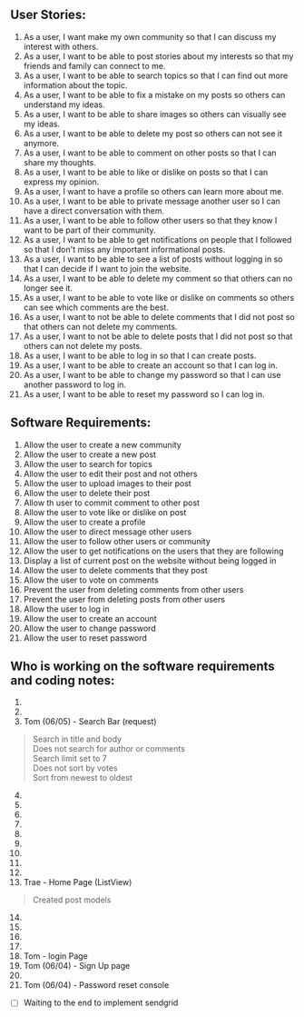 ## User Stories:
1. As a user, I want make my own community so that I can discuss my interest with others.
2. As a user, I want to be able to post stories about my interests so that my friends and family can connect to me.
3. As a user, I want to be able to search topics so that I can find out more information about the topic.
4. As a user, I want to be able to fix a mistake on my posts so others can understand my ideas.
5. As a user, I want to be able to share images so others can visually see my ideas.
6. As a user, I want to be able to delete my post so others can not see it anymore.
7. As a user, I want to be able to comment on other posts so that I can share my thoughts.
8. As a user, I want to be able to like or dislike on posts so that I can express my opinion.
9. As a user, I want to have a profile so others can learn more about me.
10. As a user, I want to be able to private message another user so I can have a direct conversation with them.
11. As a user, I want to be able to follow other users so that they know I want to be part of their community.
12. As a user, I want to be able to get notifications on people that I followed so that I don't miss any important informational posts.
13. As a user, I want to be able to see a list of posts without logging in so that I can decide if I want to join the website.
14. As a user, I want to be able to delete my comment so that others can no longer see it.
15. As a user, I want to be able to vote like or dislike on comments so others can see which comments are the best.
16. As a user, I want to not be able to delete comments that I did not post so that others can not delete my comments.
17. As a user, I want to not be able to delete posts that I did not post so that others can not delete my posts.
18. As a user, I want to be able to log in so that I can create posts.
19. As a user, I want to be able to create an account so that I can log in.
20. As a user, I want to be able to change my password so that I can use another password to log in.
21. As a user, I want to be able to reset my password so I can log in.


## Software Requirements:
1. Allow the user to create a new community
2. Allow the user to create a new post
3. Allow the user to search for topics
4. Allow the user to edit their post and not others
5. Allow the user to upload images to their post
6. Allow the user to delete their post
7. Allow th user to commit comment to other post
8. Allow the user to vote like or dislike on post
9. Allow the user to create a profile
10. Allow the user to direct message other users
11. Allow the user to follow other users or community
12. Allow the user to get notifications on the users that they are following
13. Display a list of current post on the website without being logged in
14. Allow the user to delete comments that they post
15. Allow the user to vote on comments
16. Prevent the user from deleting comments from other users
17. Prevent the user from deleting posts from other users
18. Allow the user to log in
19. Allow the user to create an account
20. Allow the user to change password
21. Allow the user to reset password

## Who is working on the software requirements and coding notes:
1. 
2. 
3. Tom (06/05) - Search Bar (request)
> Search in title and body
<br> Does not search for author or comments
<br> Search limit set to 7
<br> Does not sort by votes
<br> Sort from newest to oldest
4. 
5. 
6. 
7. 
8. 
9. 
10. 
11. 
12. 
13. Trae - Home Page (ListView)
> Created post models 
14. 
15. 
16. 
17. 
18. Tom - login Page
19. Tom (06/04) - Sign Up page
20. 
21. Tom (06/04) - Password reset console
- [ ] Waiting to the end to implement sendgrid
